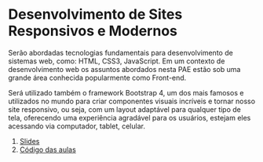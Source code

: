 # Desenvolvimento de Sites Responsivos e Modernos

Serão abordadas tecnologias fundamentais para desenvolvimento de sistemas web, como: HTML, CSS3, JavaScript. Em um contexto de desenvolvimento web os assuntos abordados nesta PAE estão sob uma grande área conhecida popularmente como Front-end. 

Será utilizado também o framework Bootstrap 4, um dos mais famosos e utilizados no mundo para criar componentes visuais incríveis e tornar nosso site responsivo, ou seja, com um layout adaptável para qualquer tipo de tela, oferecendo uma experiência agradável para os usuários, estejam eles acessando via computador, tablet, celular.

1. [Slides](https://github.com/dobbinx3/maua/tree/master/pae/desenvolvimento_de_sites_responsivos_e_modernos/apresentacoes)
2. [Código das aulas](https://github.com/dobbinx3/maua/tree/master/pae/desenvolvimento_de_sites_responsivos_e_modernos/exemplos)